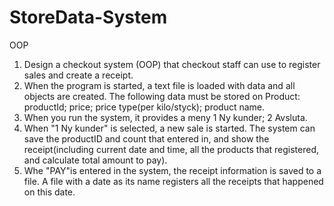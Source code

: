 # StoreData-System
OOP
1. Design a checkout system (OOP) that checkout staff can use to register sales and create a receipt.
2. When the program is started, a text file is loaded with data and all objects are created. The following data must be stored on Product: productId; price; price type(per kilo/styck); product name.
3. When you run the system, it provides a meny 1 Ny kunder; 2 Avsluta.
4. When "1 Ny kunder" is selected, a new sale is started. The system can save the productID and count that entered in, and show the receipt(including current date and time, all the products that registered, and calculate total amount to pay).
5. Whe "PAY"is entered in the system, the receipt information is saved to a file. A file with a date as its name registers all the receipts that happened on this date.
